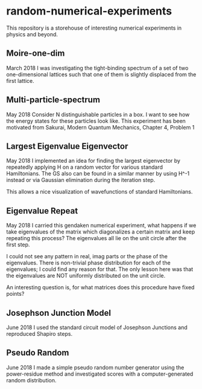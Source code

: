 # random-numerical-experiments
This repository is a storehouse of interesting numerical experiments in physics and beyond.

## Moire-one-dim
March 2018
I was investigating the tight-binding spectrum of a set of two one-dimensional lattices such that one of them is slightly displaced from the first lattice.

## Multi-particle-spectrum
May 2018
Consider N distinguishable particles in a box. I want to see how the energy states for these particles look like.
This experiment has been motivated from Sakurai, Modern Quantum Mechanics, Chapter 4, Problem 1

## Largest Eigenvalue Eigenvector
May 2018
I implemented an idea for finding the largest eigenvector by repeatedly applying H on a random vector for various standard Hamiltonians. The GS also can be found in a similar manner by using H^-1 instead or via Gaussian elimination during the iteration step.

This allows a nice visualization of wavefunctions of standard Hamiltonians.

## Eigenvalue Repeat
May 2018
I carried this gendaken numerical experiment, what happens if we take eigenvalues of the matrix which diagonalizes a certain matrix and keep repeating this process? The eigenvalues all lie on the unit circle after the first step.

I could not see any pattern in real, imag parts or the phase of the eigenvalues.
There is non-trivial phase distribution for each of the eigenvalues; I could find any reason for that. The only lesson here was that the eigenvalues are NOT uniformly distributed on the unit circle.

An interesting question is, for what matrices does this procedure have fixed points?

## Josephson Junction Model
June 2018
I used the standard circuit model of Josephson Junctions and reproduced Shapiro steps.

## Pseudo Random
June 2018
I made a simple pseudo random number generator using the power-residue method and investigated scores with a computer-generated random distribution.